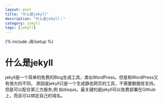 ```yaml
---
layout: post
title: "什么是jekyll"
description: "什么是jekyll；"
category: jekyll 
tags: [jekyll]
---
```

{% include JB/setup %}
#  什么是jekyll
   jekyll是一个简单的免费的Blog生成工具，类似WordPress。但是和WordPress又有很大的不同，
   原因是jekyll只是一个生成静态网页的工具，不需要数据库支持。但是可以配合第三方服务,例
   如disqus。最关键的是jekyll可以免费部署在Github上，而且可以绑定自己的域名。

